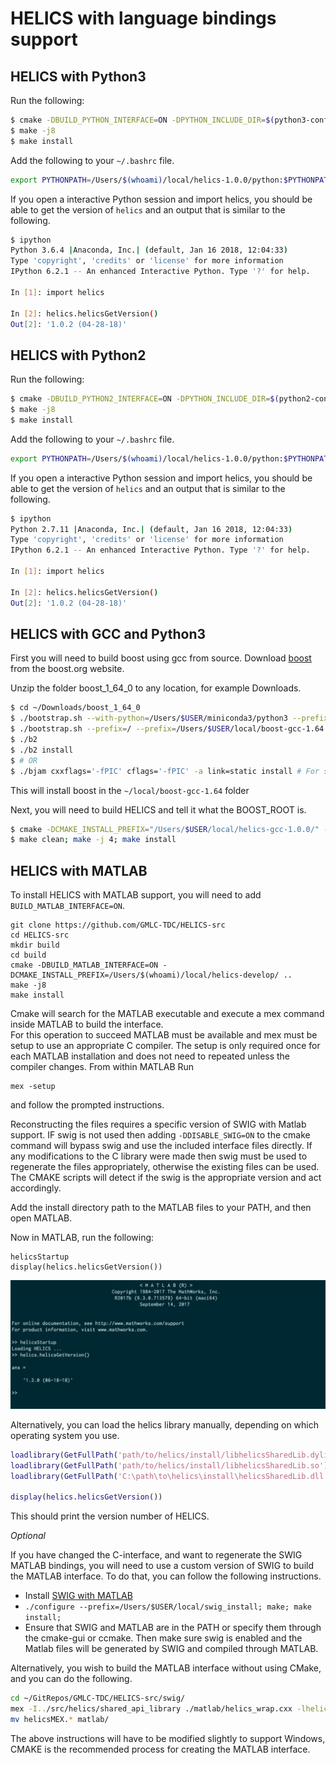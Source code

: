 # HELICS with language bindings support

## HELICS with Python3

Run the following:

```bash
$ cmake -DBUILD_PYTHON_INTERFACE=ON -DPYTHON_INCLUDE_DIR=$(python3-config --prefix)/include/python3.6m/ -DPYTHON_LIBRARY=$(python3-config --prefix)/lib/python3.6m/libpython3.6m.dylib -DCMAKE_INSTALL_PREFIX=/Users/$(whoami)/local/helics-1.0.0/ ..
$ make -j8
$ make install
```

Add the following to your `~/.bashrc` file.

```bash
export PYTHONPATH=/Users/$(whoami)/local/helics-1.0.0/python:$PYTHONPATH
```

If you open a interactive Python session and import helics, you should be able to get the version of `helics` and an output that is similar to the following.

```bash
$ ipython
Python 3.6.4 |Anaconda, Inc.| (default, Jan 16 2018, 12:04:33)
Type 'copyright', 'credits' or 'license' for more information
IPython 6.2.1 -- An enhanced Interactive Python. Type '?' for help.

In [1]: import helics

In [2]: helics.helicsGetVersion()
Out[2]: '1.0.2 (04-28-18)'

```

## HELICS with Python2

Run the following:

```bash
$ cmake -DBUILD_PYTHON2_INTERFACE=ON -DPYTHON_INCLUDE_DIR=$(python2-config --prefix)/include/python2.7/ -DPYTHON_LIBRARY=$(python2-config --prefix)/lib/python2.7/libpython2.7.dylib -DCMAKE_INSTALL_PREFIX=/Users/$(whoami)/local/helics-1.0.0/ ..
$ make -j8
$ make install
```

Add the following to your `~/.bashrc` file.

```bash
export PYTHONPATH=/Users/$(whoami)/local/helics-1.0.0/python:$PYTHONPATH
```

If you open a interactive Python session and import helics, you should be able to get the version of `helics` and an output that is similar to the following.

```bash
$ ipython
Python 2.7.11 |Anaconda, Inc.| (default, Jan 16 2018, 12:04:33)
Type 'copyright', 'credits' or 'license' for more information
IPython 6.2.1 -- An enhanced Interactive Python. Type '?' for help.

In [1]: import helics

In [2]: helics.helicsGetVersion()
Out[2]: '1.0.2 (04-28-18)'

```

## HELICS with GCC and Python3

First you will need to build boost using gcc from source. Download
[boost](http://www.boost.org/users/history/version_1_64_0.html) from the
boost.org website.

Unzip the folder boost\_1\_64\_0 to any location, for example Downloads.

```bash
$ cd ~/Downloads/boost_1_64_0
$ ./bootstrap.sh --with-python=/Users/$USER/miniconda3/python3 --prefix=/usr/local/Cellar/gcc/7.2.0_1/bin/gcc-7
$ ./bootstrap.sh --prefix=/ --prefix=/Users/$USER/local/boost-gcc-1.64
$ ./b2
$ ./b2 install
$ # OR
$ ./bjam cxxflags='-fPIC' cflags='-fPIC' -a link=static install # For static linking
```

This will install boost in the `~/local/boost-gcc-1.64` folder

Next, you will need to build HELICS and tell it what the BOOST\_ROOT is.

```bash
$ cmake -DCMAKE_INSTALL_PREFIX="/Users/$USER/local/helics-gcc-1.0.0/" -DBOOST_ROOT="/Users/$USER/local/boost-gcc-1.64" -DBUILD_PYTHON_INTERFACE=ON -DPYTHON_LIBRARY=$(python3-config --prefix)/lib/libpython3.6m.dylib -DPYTHON_INCLUDE_DIR=$(python3-config --prefix)/include/python3.6m -DCMAKE_C_COMPILER=/usr/local/Cellar/gcc/7.2.0_1/bin/gcc-7 -DCMAKE_CXX_COMPILER=/usr/local/Cellar/gcc/7.2.0_1/bin/g++-7 ../
$ make clean; make -j 4; make install
```

## HELICS with MATLAB

To install HELICS with MATLAB support, you will need to add `BUILD_MATLAB_INTERFACE=ON`.

```
git clone https://github.com/GMLC-TDC/HELICS-src
cd HELICS-src
mkdir build
cd build
cmake -DBUILD_MATLAB_INTERFACE=ON -DCMAKE_INSTALL_PREFIX=/Users/$(whoami)/local/helics-develop/ ..
make -j8
make install
```
Cmake will search for the MATLAB executable and execute a mex command inside MATLAB to build the interface.  
For this operation to succeed MATLAB must be available and mex must be setup to use an appropriate C compiler.  The setup is only required once for each MATLAB installation and does not need to repeated unless the compiler changes.  From within MATLAB Run
```
mex -setup
```
and follow the prompted instructions.  

Reconstructing the files requires a specific version of SWIG with Matlab support.  IF swig is not used then adding `-DDISABLE_SWIG=ON` to the cmake command will bypass swig and use the included interface files directly.  If any modifications to the C library were made then swig must be used to regenerate the files appropriately, otherwise the existing files can be used.  The CMAKE scripts will detect if the swig is the appropriate version and act accordingly.    

Add the install directory path to the MATLAB files to your PATH, and then open MATLAB.

Now in MATLAB, run the following:

```
helicsStartup
display(helics.helicsGetVersion())
```

![](./../img/matlab-success.png)

Alternatively, you can load the helics library manually, depending on which operating system you use.

```matlab
loadlibrary(GetFullPath('path/to/helics/install/libhelicsSharedLib.dylib'));
loadlibrary(GetFullPath('path/to/helics/install/libhelicsSharedLib.so'));
loadlibrary(GetFullPath('C:\path\to\helics\install\helicsSharedLib.dll'));

display(helics.helicsGetVersion())
```

This should print the version number of HELICS.


*Optional*

If you have changed the C-interface, and want to regenerate the SWIG MATLAB bindings, you will need to use a custom version of SWIG to build the MATLAB interface.
To do that, you can follow the following instructions.

- Install [SWIG with MATLAB](https://github.com/jaeandersson/swig/)
- `./configure --prefix=/Users/$USER/local/swig_install; make; make install;`
- Ensure that SWIG and MATLAB are in the PATH or specify them through the cmake-gui or ccmake.  Then make sure swig is enabled and the Matlab files will be generated by SWIG and compiled through MATLAB.  


Alternatively, you wish to build the MATLAB interface without using CMake, and you can do the following.

```bash
cd ~/GitRepos/GMLC-TDC/HELICS-src/swig/
mex -I../src/helics/shared_api_library ./matlab/helics_wrap.cxx -lhelicsSharedLib -L/path/to/helics_install/lib/helics/
mv helicsMEX.* matlab/
```

The above instructions will have to be modified slightly to support Windows,  CMAKE is the recommended process for creating the MATLAB interface.  

